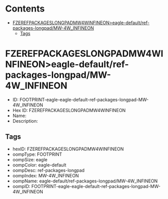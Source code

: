 



Contents
========

* [FZEREFPACKAGESLONGPADMW4WINFINEON>eagle-default/ref-packages-longpad/MW-4W_INFINEON](#fzerefpackageslongpadmw4winfineoneagle-defaultref-packages-longpadmw-4w_infineon)
	* [Tags](#tags)

# FZEREFPACKAGESLONGPADMW4WINFINEON>eagle-default/ref-packages-longpad/MW-4W_INFINEON

- ID: FOOTPRINT-eagle-eagle-default-ref-packages-longpad-MW-4W_INFINEON
- Hex ID: FZEREFPACKAGESLONGPADMW4WINFINEON
- Name: 
- Description: 

## Tags

- hexID: FZEREFPACKAGESLONGPADMW4WINFINEON
- oompType: FOOTPRINT
- oompSize: eagle
- oompColor: eagle-default
- oompDesc: ref-packages-longpad
- oompIndex: MW-4W_INFINEON
- oompName: eagle-default/ref-packages-longpad/MW-4W_INFINEON
- oompID: FOOTPRINT-eagle-eagle-default-ref-packages-longpad-MW-4W_INFINEON
